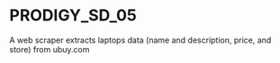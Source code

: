 # PRODIGY_SD_05
A web scraper extracts laptops data (name and description, price, and store) from ubuy.com
